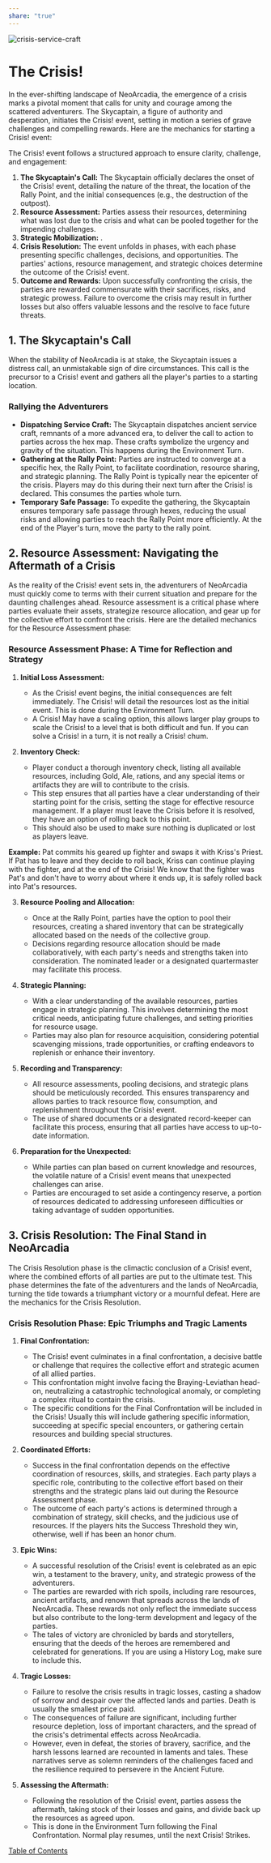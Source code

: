 ```yaml
---
share: "true"
---
```


![crisis-service-craft](./crisis-service-craft.png)  
# The Crisis!  
  
In the ever-shifting landscape of NeoArcadia, the emergence of a crisis marks a pivotal moment that calls for unity and courage among the scattered adventurers. The Skycaptain, a figure of authority and desperation, initiates the Crisis! event, setting in motion a series of grave challenges and compelling rewards. Here are the mechanics for starting a Crisis! event:  
  
The Crisis! event follows a structured approach to ensure clarity, challenge, and engagement:  
  
1. **The Skycaptain's Call:** The Skycaptain officially declares the onset of the Crisis! event, detailing the nature of the threat, the location of the Rally Point, and the initial consequences (e.g., the destruction of the outpost).  
2. **Resource Assessment:** Parties assess their resources, determining what was lost due to the crisis and what can be pooled together for the impending challenges.  
3. **Strategic Mobilization:** .  
4. **Crisis Resolution:** The event unfolds in phases, with each phase presenting specific challenges, decisions, and opportunities. The parties' actions, resource management, and strategic choices determine the outcome of the Crisis! event.  
5. **Outcome and Rewards:** Upon successfully confronting the crisis, the parties are rewarded commensurate with their sacrifices, risks, and strategic prowess. Failure to overcome the crisis may result in further losses but also offers valuable lessons and the resolve to face future threats.  
  
## 1. The Skycaptain's Call  
  
When the stability of NeoArcadia is at stake, the Skycaptain issues a distress call, an unmistakable sign of dire circumstances. This call is the precursor to a Crisis! event and gathers all the player's parties to a starting location.  
  
### Rallying the Adventurers  
  
- **Dispatching Service Craft:** The Skycaptain dispatches ancient service craft, remnants of a more advanced era, to deliver the call to action to parties across the hex map. These crafts symbolize the urgency and gravity of the situation. This happens during the Environment Turn.  
- **Gathering at the Rally Point:** Parties are instructed to converge at a specific hex, the Rally Point, to facilitate coordination, resource sharing, and strategic planning. The Rally Point is typically near the epicenter of the crisis. Players may do this during their next turn after the Crisis! is declared. This consumes the parties whole turn.  
- **Temporary Safe Passage:** To expedite the gathering, the Skycaptain ensures temporary safe passage through hexes, reducing the usual risks and allowing parties to reach the Rally Point more efficiently. At the end of the Player's turn, move the party to the rally point.  
  
## 2. Resource Assessment: Navigating the Aftermath of a Crisis  
  
As the reality of the Crisis! event sets in, the adventurers of NeoArcadia must quickly come to terms with their current situation and prepare for the daunting challenges ahead. Resource assessment is a critical phase where parties evaluate their assets, strategize resource allocation, and gear up for the collective effort to confront the crisis. Here are the detailed mechanics for the Resource Assessment phase:  
  
### Resource Assessment Phase: A Time for Reflection and Strategy  
  
1. **Initial Loss Assessment:**  
   - As the Crisis! event begins, the initial consequences are felt immediately. The Crisis! will detail the resources lost as the initial event. This is done during the Environment Turn.  
   - A Crisis! May have a scaling option, this allows larger play groups to scale the Crisis! to a level that is both difficult and fun. If you can solve a Crisis! in a turn, it is not really a Crisis! chum.  
  
2. **Inventory Check:**  
   - Player conduct a thorough inventory check, listing all available resources, including Gold, Ale, rations, and any special items or artifacts they are will to contribute to the crisis.  
   - This step ensures that all parties have a clear understanding of their starting point for the crisis, setting the stage for effective resource management. If a player must leave the Crisis before it is resolved, they have an option of rolling back to this point.  
   - This should also be used to make sure nothing is duplicated or lost as players leave.   
  
**Example:** Pat commits his geared up fighter and swaps it with Kriss's Priest. If Pat has to leave and they decide to roll back, Kriss can continue playing with the fighter, and at the end of the Crisis! We know that the fighter was Pat's and don't have to worry about where it ends up, it is safely rolled back into Pat's resources.  
  
3. **Resource Pooling and Allocation:**  
   - Once at the Rally Point, parties have the option to pool their resources, creating a shared inventory that can be strategically allocated based on the needs of the collective group.  
   - Decisions regarding resource allocation should be made collaboratively, with each party's needs and strengths taken into consideration. The nominated leader or a designated quartermaster may facilitate this process.  
  
4. **Strategic Planning:**  
   - With a clear understanding of the available resources, parties engage in strategic planning. This involves determining the most critical needs, anticipating future challenges, and setting priorities for resource usage.  
   - Parties may also plan for resource acquisition, considering potential scavenging missions, trade opportunities, or crafting endeavors to replenish or enhance their inventory.  
  
5. **Recording and Transparency:**  
   - All resource assessments, pooling decisions, and strategic plans should be meticulously recorded. This ensures transparency and allows parties to track resource flow, consumption, and replenishment throughout the Crisis! event.  
   - The use of shared documents or a designated record-keeper can facilitate this process, ensuring that all parties have access to up-to-date information.  
  
6. **Preparation for the Unexpected:**  
   - While parties can plan based on current knowledge and resources, the volatile nature of a Crisis! event means that unexpected challenges can arise.  
   - Parties are encouraged to set aside a contingency reserve, a portion of resources dedicated to addressing unforeseen difficulties or taking advantage of sudden opportunities.  
  
## 3. Crisis Resolution: The Final Stand in NeoArcadia  
  
The Crisis Resolution phase is the climactic conclusion of a Crisis! event, where the combined efforts of all parties are put to the ultimate test. This phase determines the fate of the adventurers and the lands of NeoArcadia, turning the tide towards a triumphant victory or a mournful defeat. Here are the mechanics for the Crisis Resolution.  
  
### Crisis Resolution Phase: Epic Triumphs and Tragic Laments  
  
1. **Final Confrontation:**  
   - The Crisis! event culminates in a final confrontation, a decisive battle or challenge that requires the collective effort and strategic acumen of all allied parties.  
   - This confrontation might involve facing the Braying-Leviathan head-on, neutralizing a catastrophic technological anomaly, or completing a complex ritual to contain the crisis.  
   - The specific conditions for the Final Confrontation will be included in the Crisis! Usually this will include gathering specific information, succeeding at specific special encounters, or gathering certain resources and building special structures.  
  
2. **Coordinated Efforts:**  
   - Success in the final confrontation depends on the effective coordination of resources, skills, and strategies. Each party plays a specific role, contributing to the collective effort based on their strengths and the strategic plans laid out during the Resource Assessment phase.  
   - The outcome of each party's actions is determined through a combination of strategy, skill checks, and the judicious use of resources. If the players hits the Success Threshold they win, otherwise, well if has been an honor chum.  
  
3. **Epic Wins:**  
   - A successful resolution of the Crisis! event is celebrated as an epic win, a testament to the bravery, unity, and strategic prowess of the adventurers.  
   - The parties are rewarded with rich spoils, including rare resources, ancient artifacts, and renown that spreads across the lands of NeoArcadia. These rewards not only reflect the immediate success but also contribute to the long-term development and legacy of the parties.  
   - The tales of victory are chronicled by bards and storytellers, ensuring that the deeds of the heroes are remembered and celebrated for generations. If you are using a History Log, make sure to include this.  
  
4. **Tragic Losses:**  
   - Failure to resolve the crisis results in tragic losses, casting a shadow of sorrow and despair over the affected lands and parties. Death is usually the smallest price paid.  
   - The consequences of failure are significant, including further resource depletion, loss of important characters, and the spread of the crisis's detrimental effects across NeoArcadia.  
   - However, even in defeat, the stories of bravery, sacrifice, and the harsh lessons learned are recounted in laments and tales. These narratives serve as solemn reminders of the challenges faced and the resilience required to persevere in the Ancient Future.  
  
5. **Assessing the Aftermath:**  
   - Following the resolution of the Crisis! event, parties assess the aftermath, taking stock of their losses and gains, and divide back up the resources as agreed upon.  
   - This is done in the Environment Turn following the Final Confrontation. Normal play resumes, until the next Crisis! Strikes.  
  
[Table of Contents](./Table%20of%20Contents.html)  